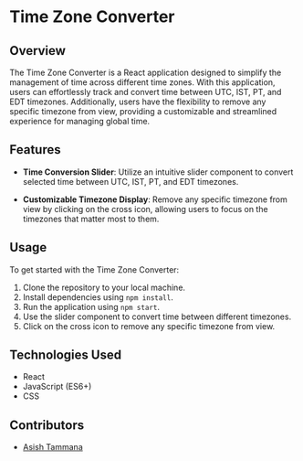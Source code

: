 # Time Zone Converter

## Overview

The Time Zone Converter is a React application designed to simplify the management of time across different time zones. With this application, users can effortlessly track and convert time between UTC, IST, PT, and EDT timezones. Additionally, users have the flexibility to remove any specific timezone from view, providing a customizable and streamlined experience for managing global time.

## Features

- **Time Conversion Slider**: Utilize an intuitive slider component to convert selected time between UTC, IST, PT, and EDT timezones.
  
- **Customizable Timezone Display**: Remove any specific timezone from view by clicking on the cross icon, allowing users to focus on the timezones that matter most to them.

## Usage

To get started with the Time Zone Converter:

1. Clone the repository to your local machine.
2. Install dependencies using `npm install`.
3. Run the application using `npm start`.
4. Use the slider component to convert time between different timezones.
5. Click on the cross icon to remove any specific timezone from view.

## Technologies Used

- React
- JavaScript (ES6+)
- CSS

## Contributors

- [Asish Tammana](https://github.com/Asish-Tammana)


